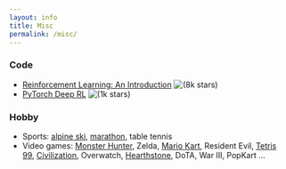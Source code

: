 ```yaml
---
layout: info
title: Misc 
permalink: /misc/
---
```


### Code
- [Reinforcement Learning: An Introduction](https://github.com/ShangtongZhang/reinforcement-learning-an-introduction) ![(8k stars)](https://img.shields.io/github/stars/shangtongzhang/reinforcement-learning-an-introduction.svg?style=social) 
- [PyTorch Deep RL](https://github.com/ShangtongZhang/DeepRL) ![(1k stars)](https://img.shields.io/github/stars/shangtongzhang/deeprl.svg?style=social) 

### Hobby
- Sports: [alpine ski](/hobby/ski), [marathon](/hobby/marathon), table tennis
- Video games: [Monster Hunter](/hobby/monster-hunter), Zelda, [Mario Kart](/hobby/mario-kart), Resident Evil, [Tetris 99](/hobby/tetris), [Civilization](/hobby/civilization), Overwatch, [Hearthstone](/hobby/hearthstone), DoTA, War III, PopKart ...